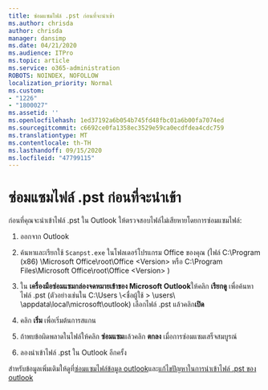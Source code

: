 ```yaml
---
title: ซ่อมแซมไฟล์ .pst ก่อนที่จะนำเข้า
ms.author: chrisda
author: chrisda
manager: dansimp
ms.date: 04/21/2020
ms.audience: ITPro
ms.topic: article
ms.service: o365-administration
ROBOTS: NOINDEX, NOFOLLOW
localization_priority: Normal
ms.custom:
- "1226"
- "1800027"
ms.assetid: ''
ms.openlocfilehash: 1ed37192a6b054b745fd48fbc01a6b00fa7074ed
ms.sourcegitcommit: c6692ce0fa1358ec3529e59ca0ecdfdea4cdc759
ms.translationtype: MT
ms.contentlocale: th-TH
ms.lasthandoff: 09/15/2020
ms.locfileid: "47799115"
---
```

# <a name="repair-pst-file-before-importing"></a>ซ่อมแซมไฟล์ .pst ก่อนที่จะนำเข้า

ก่อนที่คุณจะนำเข้าไฟล์ .pst ใน Outlook ให้ตรวจสอบไฟล์ไม่เสียหายโดยการซ่อมแซมไฟล์:

1. ออกจาก Outlook

2. ค้นหาและเรียกใช้ `Scanpst.exe` ในโฟลเดอร์โปรแกรม Office ของคุณ (ไฟล์ C:\Program (x86) \Microsoft Office\root\Office \<Version\> หรือ C:\Program Files\Microsoft Office\root\Office \<Version\> )

3. ใน **เครื่องมือซ่อมแซมกล่องจดหมายเข้าของ Microsoft Outlook**ให้คลิก **เรียกดู** เพื่อค้นหาไฟล์ .pst (ตัวอย่างเช่นใน C:\Users \\<ชื่อผู้ใช้ \> \users\ \appdata\local\microsoft\outlook) เลือกไฟล์ .pst แล้วคลิก**เปิด**

4. คลิก **เริ่ม** เพื่อเริ่มต้นการสแกน

5. ถ้าพบข้อผิดพลาดในไฟล์ให้คลิก **ซ่อมแซม**แล้วคลิก **ตกลง** เมื่อการซ่อมแซมเสร็จสมบูรณ์

6. ลองนำเข้าไฟล์ .pst ใน Outlook อีกครั้ง

สำหรับข้อมูลเพิ่มเติมให้ดูที่[ซ่อมแซมไฟล์ข้อมูล outlook](https://support.office.com/article/25663bc3-11ec-4412-86c4-60458afc5253)และ[แก้ไขปัญหาในการนำเข้าไฟล์ .pst ของ outlook](https://support.office.com/article/2d2e50dc-5c36-4ab2-ab50-f1be733b3d6e)
